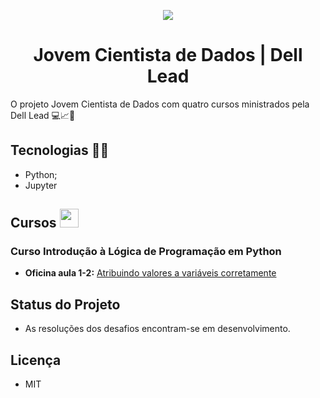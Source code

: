 <p align="center"> 

<img src="https://user-images.githubusercontent.com/60404990/136980790-55dd70df-7335-45cd-a83a-ae56c890ab1c.jpeg"> 
</p>

<h1 align="center">  Jovem Cientista de Dados | Dell Lead </h1>

O projeto Jovem Cientista de Dados com quatro cursos ministrados pela Dell Lead 💻📈💙

## Tecnologias 🚀🚀

- Python;
- Jupyter

## Cursos <img src = "https://image.flaticon.com/icons/svg/1388/1388007.svg" width="30" height="30">

 ### Curso Introdução à Lógica de Programação em Python
 
  - **Oficina aula 1-2:** [Atribuindo valores a variáveis corretamente]()
 
## Status do Projeto
- As resoluções dos desafios encontram-se em desenvolvimento.

## Licença
- MIT
